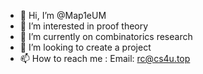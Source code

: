 - 👋 Hi, I’m @Map1eUM
- 👀 I’m interested in proof theory
- 🌱 I’m currently on combinatorics research
- 💞️ I’m looking to create a project
- 📫 How to reach me : Email: rc@cs4u.top

<!---
Map1eUM/Map1eUM is a ✨ special ✨ repository because its `README.md` (this file) appears on your GitHub profile.
You can click the Preview link to take a look at your changes.
--->
